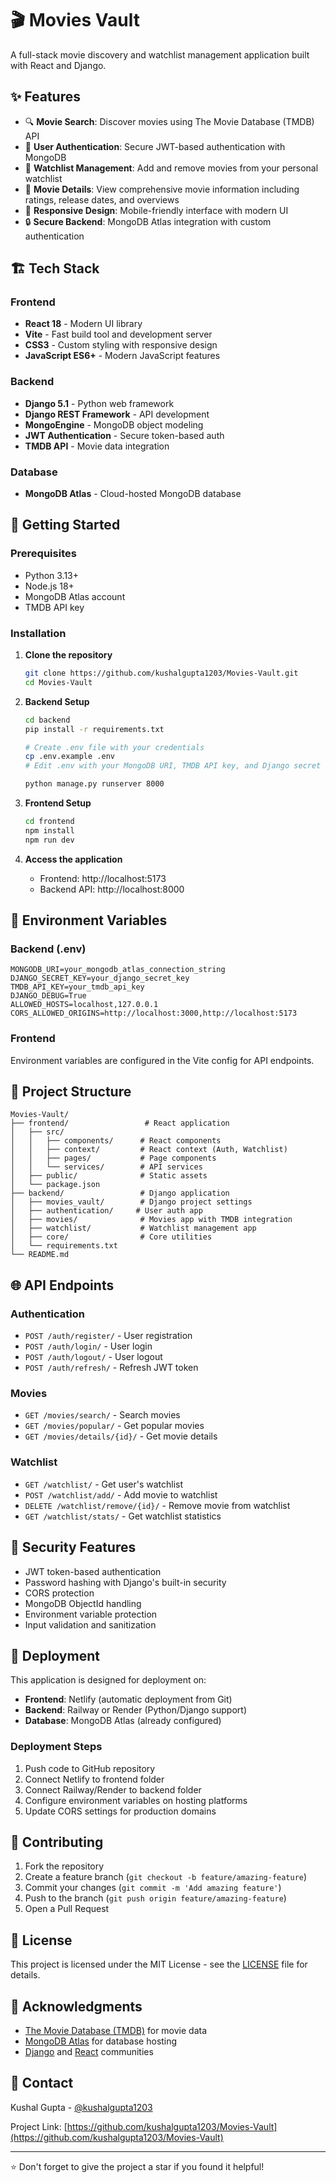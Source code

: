 # 🎬 Movies Vault

A full-stack movie discovery and watchlist management application built with React and Django.

## ✨ Features


- 🔍 **Movie Search**: Discover movies using The Movie Database (TMDB) API
- 📝 **User Authentication**: Secure JWT-based authentication with MongoDB
- 💾 **Watchlist Management**: Add and remove movies from your personal watchlist
- 🎯 **Movie Details**: View comprehensive movie information including ratings, release dates, and overviews
- 📱 **Responsive Design**: Mobile-friendly interface with modern UI
- 🔒 **Secure Backend**: MongoDB Atlas integration with custom authentication

## 🏗️ Tech Stack

### Frontend
- **React 18** - Modern UI library
- **Vite** - Fast build tool and development server
- **CSS3** - Custom styling with responsive design
- **JavaScript ES6+** - Modern JavaScript features

### Backend
- **Django 5.1** - Python web framework
- **Django REST Framework** - API development
- **MongoEngine** - MongoDB object modeling
- **JWT Authentication** - Secure token-based auth
- **TMDB API** - Movie data integration

### Database
- **MongoDB Atlas** - Cloud-hosted MongoDB database

## 🚀 Getting Started

### Prerequisites
- Python 3.13+
- Node.js 18+
- MongoDB Atlas account
- TMDB API key

### Installation

1. **Clone the repository**
   ```bash
   git clone https://github.com/kushalgupta1203/Movies-Vault.git
   cd Movies-Vault
   ```

2. **Backend Setup**
   ```bash
   cd backend
   pip install -r requirements.txt
   
   # Create .env file with your credentials
   cp .env.example .env
   # Edit .env with your MongoDB URI, TMDB API key, and Django secret
   
   python manage.py runserver 8000
   ```

3. **Frontend Setup**
   ```bash
   cd frontend
   npm install
   npm run dev
   ```

4. **Access the application**
   - Frontend: http://localhost:5173
   - Backend API: http://localhost:8000

## 🔧 Environment Variables

### Backend (.env)
```env
MONGODB_URI=your_mongodb_atlas_connection_string
DJANGO_SECRET_KEY=your_django_secret_key
TMDB_API_KEY=your_tmdb_api_key
DJANGO_DEBUG=True
ALLOWED_HOSTS=localhost,127.0.0.1
CORS_ALLOWED_ORIGINS=http://localhost:3000,http://localhost:5173
```

### Frontend
Environment variables are configured in the Vite config for API endpoints.

## 📁 Project Structure

```
Movies-Vault/
├── frontend/                 # React application
│   ├── src/
│   │   ├── components/      # React components
│   │   ├── context/         # React context (Auth, Watchlist)
│   │   ├── pages/           # Page components
│   │   └── services/        # API services
│   ├── public/              # Static assets
│   └── package.json
├── backend/                 # Django application
│   ├── movies_vault/        # Django project settings
│   ├── authentication/     # User auth app
│   ├── movies/              # Movies app with TMDB integration
│   ├── watchlist/           # Watchlist management app
│   ├── core/                # Core utilities
│   └── requirements.txt
└── README.md
```

## 🌐 API Endpoints

### Authentication
- `POST /auth/register/` - User registration
- `POST /auth/login/` - User login
- `POST /auth/logout/` - User logout
- `POST /auth/refresh/` - Refresh JWT token

### Movies
- `GET /movies/search/` - Search movies
- `GET /movies/popular/` - Get popular movies
- `GET /movies/details/{id}/` - Get movie details

### Watchlist
- `GET /watchlist/` - Get user's watchlist
- `POST /watchlist/add/` - Add movie to watchlist
- `DELETE /watchlist/remove/{id}/` - Remove movie from watchlist
- `GET /watchlist/stats/` - Get watchlist statistics

## 🔐 Security Features

- JWT token-based authentication
- Password hashing with Django's built-in security
- CORS protection
- MongoDB ObjectId handling
- Environment variable protection
- Input validation and sanitization

## 🚀 Deployment

This application is designed for deployment on:
- **Frontend**: Netlify (automatic deployment from Git)
- **Backend**: Railway or Render (Python/Django support)
- **Database**: MongoDB Atlas (already configured)

### Deployment Steps
1. Push code to GitHub repository
2. Connect Netlify to frontend folder
3. Connect Railway/Render to backend folder
4. Configure environment variables on hosting platforms
5. Update CORS settings for production domains

## 🤝 Contributing

1. Fork the repository
2. Create a feature branch (`git checkout -b feature/amazing-feature`)
3. Commit your changes (`git commit -m 'Add amazing feature'`)
4. Push to the branch (`git push origin feature/amazing-feature`)
5. Open a Pull Request

## 📝 License

This project is licensed under the MIT License - see the [LICENSE](LICENSE) file for details.

## 🙏 Acknowledgments

- [The Movie Database (TMDB)](https://www.themoviedb.org/) for movie data
- [MongoDB Atlas](https://www.mongodb.com/cloud/atlas) for database hosting
- [Django](https://www.djangoproject.com/) and [React](https://reactjs.org/) communities

## 📧 Contact

Kushal Gupta - [@kushalgupta1203](https://github.com/kushalgupta1203)

Project Link: [https://github.com/kushalgupta1203/Movies-Vault](https://github.com/kushalgupta1203/Movies-Vault)

---

⭐ Don't forget to give the project a star if you found it helpful!
